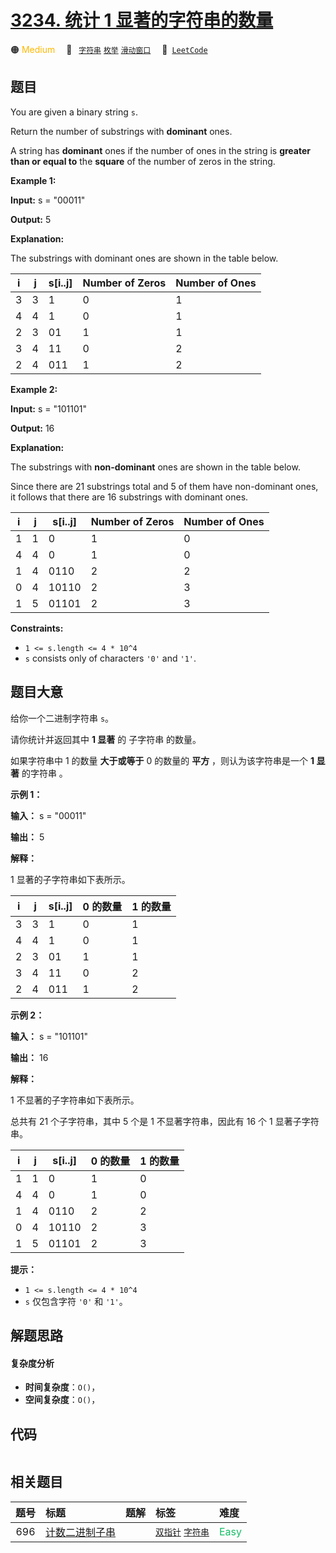 # [3234. 统计 1 显著的字符串的数量](https://leetcode.com/problems/count-the-number-of-substrings-with-dominant-ones)

🟠 <font color=#ffb800>Medium</font>&emsp; 🔖&ensp; [`字符串`](/tag/string.md) [`枚举`](/tag/enumeration.md) [`滑动窗口`](/tag/sliding-window.md)&emsp; 🔗&ensp;[`LeetCode`](https://leetcode.com/problems/count-the-number-of-substrings-with-dominant-ones)

## 题目

You are given a binary string `s`.

Return the number of substrings with **dominant** ones.

A string has **dominant** ones if the number of ones in the string is
**greater than or equal to** the **square** of the number of zeros in the
string.



**Example 1:**

**Input:** s = "00011"

**Output:** 5

**Explanation:**

The substrings with dominant ones are shown in the table below.

i | j | s[i..j] | Number of Zeros | Number of Ones  
---|---|---|---|---  
3 | 3 | 1 | 0 | 1  
4 | 4 | 1 | 0 | 1  
2 | 3 | 01 | 1 | 1  
3 | 4 | 11 | 0 | 2  
2 | 4 | 011 | 1 | 2  
  
**Example 2:**

**Input:** s = "101101"

**Output:** 16

**Explanation:**

The substrings with **non-dominant** ones are shown in the table below.

Since there are 21 substrings total and 5 of them have non-dominant ones, it
follows that there are 16 substrings with dominant ones.

i | j | s[i..j] | Number of Zeros | Number of Ones  
---|---|---|---|---  
1 | 1 | 0 | 1 | 0  
4 | 4 | 0 | 1 | 0  
1 | 4 | 0110 | 2 | 2  
0 | 4 | 10110 | 2 | 3  
1 | 5 | 01101 | 2 | 3  
  


**Constraints:**

  * `1 <= s.length <= 4 * 10^4`
  * `s` consists only of characters `'0'` and `'1'`.


## 题目大意

给你一个二进制字符串 `s`。

请你统计并返回其中 **1 显著** 的 子字符串 的数量。

如果字符串中 1 的数量 **大于或等于** 0 的数量的 **平方** ，则认为该字符串是一个 **1 显著** 的字符串 。



**示例 1：**

**输入：** s = "00011"

**输出：** 5

**解释：**

1 显著的子字符串如下表所示。

i | j | s[i..j] | 0 的数量 | 1 的数量  
---|---|---|---|---  
3 | 3 | 1 | 0 | 1  
4 | 4 | 1 | 0 | 1  
2 | 3 | 01 | 1 | 1  
3 | 4 | 11 | 0 | 2  
2 | 4 | 011 | 1 | 2  
  
**示例 2：**

**输入：** s = "101101"

**输出：** 16

**解释：**

1 不显著的子字符串如下表所示。

总共有 21 个子字符串，其中 5 个是 1 不显著字符串，因此有 16 个 1 显著子字符串。

i | j | s[i..j] | 0 的数量 | 1 的数量  
---|---|---|---|---  
1 | 1 | 0 | 1 | 0  
4 | 4 | 0 | 1 | 0  
1 | 4 | 0110 | 2 | 2  
0 | 4 | 10110 | 2 | 3  
1 | 5 | 01101 | 2 | 3  
  


**提示：**

  * `1 <= s.length <= 4 * 10^4`
  * `s` 仅包含字符 `'0'` 和 `'1'`。


## 解题思路

#### 复杂度分析

- **时间复杂度**：`O()`，
- **空间复杂度**：`O()`，

## 代码

```javascript

```

## 相关题目

<!-- prettier-ignore -->
| 题号 | 标题 | 题解 | 标签 | 难度 |
| :------: | :------ | :------: | :------ | :------ |
| 696 | [计数二进制子串](https://leetcode.com/problems/count-binary-substrings) |  |  [`双指针`](/tag/two-pointers.md) [`字符串`](/tag/string.md) | <font color=#15bd66>Easy</font> |